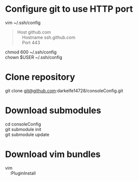 Configure git to use HTTP port
====
vim ~/.ssh/config

> Host github.com  
> &nbsp;&nbsp;&nbsp;&nbsp;Hostname ssh.github.com  
> &nbsp;&nbsp;&nbsp;&nbsp;Port 443

chmod 600 ~/.ssh/config  
chown $USER ~/.ssh/config

Clone repository
====
git clone git@github.com:darkelfe14728/consoleConfig.git

Download submodules
====
cd consoleConfig  
git submodule init  
git submodule update

Download vim bundles
=====
vim  
&nbsp;&nbsp;&nbsp;&nbsp;:PluginInstall
